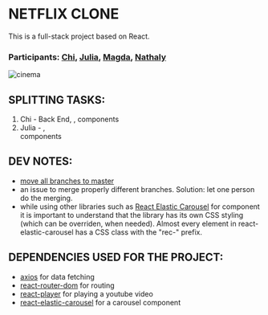 # NETFLIX CLONE

This is a full-stack project based on React.

### Participants: [Chi](https://github.com/KhanhChiTran), [Julia](https://github.com/juliasckr), [Magda](https://github.com/magdasokolovic), [Nathaly](https://github.com/nathcolombo)

![cinema](https://images.unsplash.com/photo-1536440136628-849c177e76a1?ixid=MnwxMjA3fDB8MHxwaG90by1wYWdlfHx8fGVufDB8fHx8&ixlib=rb-1.2.1&auto=format&fit=crop&w=925&q=80)

## SPLITTING TASKS:
1. Chi - Back End, <Loading>, <Layout> components
2. Julia - <Navbar>, <Footer> components
## DEV NOTES:

- [move all branches to master](https://stackoverflow.com/questions/2862590/how-to-replace-master-branch-in-git-entirely-from-another-branch)
- an issue to merge properly different branches. Solution: let one person do the merging.
- while using other libraries such as [React Elastic Carousel](https://sag1v.github.io/react-elastic-carousel/#styling) for <Carousel/> component it is important to understand that the library has its own CSS styling (which can be overriden, when needed). Almost every element in react-elastic-carousel has a  CSS class with the "rec-" prefix.

## DEPENDENCIES USED FOR THE PROJECT:
- [axios](https://www.npmjs.com/package/axios) for data fetching
- [react-router-dom](https://www.npmjs.com/package/react-router-dom) for routing
- [react-player](https://www.npmjs.com/package/react-player) for playing a youtube video
- [react-elastic-carousel](https://sag1v.github.io/react-elastic-carousel/) for a carousel component

